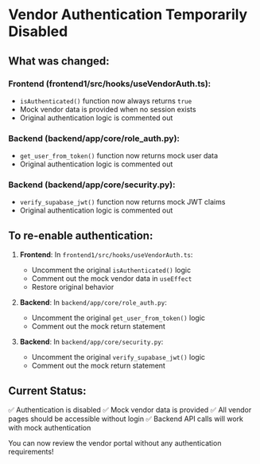 # Vendor Authentication Temporarily Disabled

## What was changed:

### Frontend (frontend1/src/hooks/useVendorAuth.ts):
- `isAuthenticated()` function now always returns `true`
- Mock vendor data is provided when no session exists
- Original authentication logic is commented out

### Backend (backend/app/core/role_auth.py):
- `get_user_from_token()` function now returns mock user data
- Original authentication logic is commented out

### Backend (backend/app/core/security.py):
- `verify_supabase_jwt()` function now returns mock JWT claims
- Original authentication logic is commented out

## To re-enable authentication:

1. **Frontend**: In `frontend1/src/hooks/useVendorAuth.ts`:
   - Uncomment the original `isAuthenticated()` logic
   - Comment out the mock vendor data in `useEffect`
   - Restore original behavior

2. **Backend**: In `backend/app/core/role_auth.py`:
   - Uncomment the original `get_user_from_token()` logic
   - Comment out the mock return statement

3. **Backend**: In `backend/app/core/security.py`:
   - Uncomment the original `verify_supabase_jwt()` logic
   - Comment out the mock return statement

## Current Status:
✅ Authentication is disabled
✅ Mock vendor data is provided
✅ All vendor pages should be accessible without login
✅ Backend API calls will work with mock authentication

You can now review the vendor portal without any authentication requirements!






